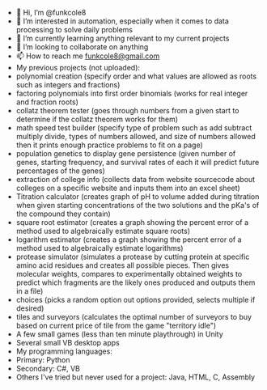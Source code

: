 - 👋 Hi, I’m @funkcole8
- 👀 I’m interested in automation, especially when it comes to data processing to solve daily problems
- 🌱 I’m currently learning anything relevant to my current projects
- 💞️ I’m looking to collaborate on anything
- 📫 How to reach me funkcole8@gmail.com
- My previous projects (not uploaded): 
-   polynomial creation (specify order and what values are allowed as roots such as integers and fractions)
-   factoring polynomials into first order binomials (works for real integer and fraction roots) 
-   collatz theorem tester (goes through numbers from a given start to determine if the collatz theorem works for them)
-   math speed test builder (specify type of problem such as add subtract multiply divide, types of numbers allowed, and size of numbers allowed then it prints enough practice problems to fit on a page)
-   population genetics to display gene persistence (given number of genes, starting frequency, and survival rates of each it will predict future percentages of the genes)
-   extraction of college info (collects data from website sourcecode about colleges on a specific website and inputs them into an excel sheet)
-   Titration calculator (creates graph of pH to volume added during titration when given starting concentrations of the two solutions and the pKa's of the compound they contain)
-   square root estimator (creates a graph showing the percent error of a method used to algebraically estimate square roots)
-   logarithm estimator (creates a graph showing the percent error of a method used to algebraically estimate logarithms)
-   protease simulator (simulates a protease by cutting protein at specific amino acid residues and creates all possible pieces. Then gives molecular weights, compares to experimentally obtained weights to predict which fragments are the likely ones produced and outputs them in a file)
-   choices (picks a random option out options provided, selects multiple if desired)
-   tiles and surveyors (calculates the optimal number of surveyors to buy based on current price of tile from the game "territory idle")
-   A few small games (less than ten minute playthrough) in Unity
-   Several small VB desktop apps
- My programming languages:
-   Primary: Python
-   Secondary: C#, VB
-   Others I've tried but never used for a project: Java, HTML, C, Assembly
<!---
funkcole8/funkcole8 is a ✨ special ✨ repository because its `README.md` (this file) appears on your GitHub profile.
You can click the Preview link to take a look at your changes.
--->
